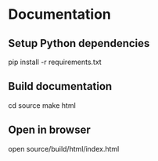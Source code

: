 # Documentation

## Setup Python dependencies
pip install -r requirements.txt

## Build documentation
cd source
make html

## Open in browser
open source/build/html/index.html

